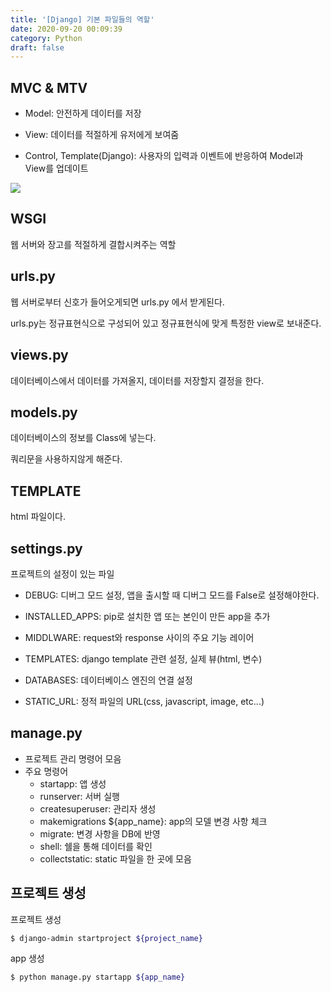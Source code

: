 ```yaml
---
title: '[Django] 기본 파일들의 역할'
date: 2020-09-20 00:09:39
category: Python
draft: false
---
```


## MVC & MTV

- Model: 안전하게 데이터를 저장

- View: 데이터를 적절하게 유저에게 보여줌

- Control, Template(Django): 사용자의 입력과 이벤트에 반응하여 Model과 View를 업데이트

![](/images/django-tutorial2/django1.png)

## WSGI

웹 서버와 장고를 적절하게 결합시켜주는 역할

## urls.py

웹 서버로부터 신호가 들어오게되면 urls.py 에서 받게된다.

urls.py는 정규표현식으로 구성되어 있고 정규표현식에 맞게 특정한 view로 보내준다.

## views.py

데이터베이스에서 데이터를 가져올지, 데이터를 저장할지 결정을 한다.

## models.py

데이터베이스의 정보를 Class에 넣는다.

쿼리문을 사용하지않게 해준다.

## TEMPLATE

html 파일이다.

## settings.py

프로젝트의 설정이 있는 파일

- DEBUG: 디버그 모드 설정, 앱을 출시할 때 디버그 모드를 False로 설정해야한다.

- INSTALLED_APPS: pip로 설치한 앱 또는 본인이 만든 app을 추가

- MIDDLWARE: request와 response 사이의 주요 기능 레이어

- TEMPLATES: django template 관련 설정, 실제 뷰(html, 변수)

- DATABASES: 데이터베이스 엔진의 연결 설정

- STATIC_URL: 정적 파일의 URL(css, javascript, image, etc...)

## manage.py

- 프로젝트 관리 명령어 모음
- 주요 명령어
  - startapp: 앱 생성
  - runserver: 서버 실행
  - createsuperuser: 관리자 생성
  - makemigrations \${app_name}: app의 모델 변경 사항 체크
  - migrate: 변경 사항을 DB에 반영
  - shell: 쉘을 통해 데이터를 확인
  - collectstatic: static 파일을 한 곳에 모음

## 프로젝트 생성

프로젝트 생성

```bash
$ django-admin startproject ${project_name}
```

app 생성

```bash
$ python manage.py startapp ${app_name}
```
